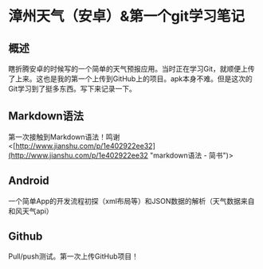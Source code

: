 # 漳州天气（安卓）&第一个git学习笔记 #
## 概述 ##
瞎折腾安卓的时候写的一个简单的天气预报应用。当时正在学习Git，就顺便上传了上来。这也是我的第一个上传到GitHub上的项目。apk本身不难。但是这次的Git学习到了挺多东西。写下来记录一下。
## Markdown语法 ##
第一次接触到Markdown语法！鸣谢<[http://www.jianshu.com/p/1e402922ee32](http://www.jianshu.com/p/1e402922ee32 "markdown语法 - 简书")>
## Android ##
一个简单App的开发流程初探（xml布局等）和JSON数据的解析（天气数据来自和风天气api）
## Github ##
Pull/push测试。第一次上传GitHub项目！

